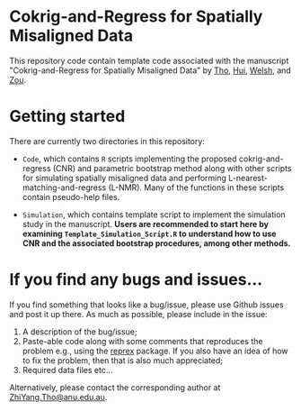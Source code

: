 # Cokrig-and-Regress for Spatially Misaligned Data

This repository code contain template code associated with the manuscript "Cokrig-and-Regress for Spatially Misaligned Data" by [Tho](https://rsfas.anu.edu.au/about/staff-directory/zhi-yang-tho), [Hui](https://francishui.netlify.app/), [Welsh](https://cbe.anu.edu.au/about/staff-directory/professor-alan-welsh), and [Zou](https://cbe.anu.edu.au/about/staff-directory/dr-tao-zou).

# Getting started

There are currently two directories in this repository:

-   `Code`, which contains `R` scripts implementing the proposed cokrig-and-regress (CNR) and parametric bootstrap method along with other scripts for simulating spatially misaligned data and performing L-nearest-matching-and-regress (L-NMR). Many of the functions in these scripts contain pseudo-help files. 

-   `Simulation`, which contains template script to implement the simulation study in the manuscript. **Users are recommended to start here by examining `Template_Simulation_Script.R` to understand how to use CNR and the associated bootstrap procedures, among other methods.**

# If you find any bugs and issues...

If you find something that looks like a bug/issue, please use Github issues and post it up there. As much as possible, please include in the issue:

1.  A description of the bug/issue;
2.  Paste-able code along with some comments that reproduces the problem e.g., using the [reprex](https://cran.r-project.org/web/packages/reprex/index.html) package. If you also have an idea of how to fix the problem, then that is also much appreciated;
3.  Required data files etc...

Alternatively, please contact the corresponding author at [ZhiYang.Tho\@anu.edu.au](mailto:ZhiYang.Tho@anu.edu.au).
